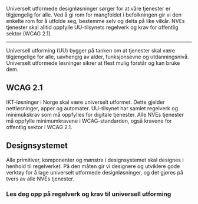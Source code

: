 <PageHeader title="Universell Utforming" imagePath="intro" ></PageHeader>

Universelt utformede designløsninger sørger for at våre tjenester er tilgjengelig for alle. Ved å gi rom for mangfoldet i befolkningen gir vi den enkelte rom for å utfolde seg, bestemme selv og delta på like vilkår. NVEs tjenester skal alltid oppfylle UU-tilsynets regelverk og krav for offentlig sektor (WCAG 2.1).

<hr>

Universell utforming (UU) bygger på tanken om at tjenester skal være tilgjengelige for alle, uavhengig av alder, funksjonsevne og utdanningsnivå. Universelt utformede løsninger sikrer at flest mulig forstår og kan bruke dem.

## WCAG 2.1

IKT-løsninger i Norge skal være universelt utformet. Dette gjelder nettløsninger, apper og automater. UU-tilsynet har samlet regelverk og minimukskrav som må oppfylles for digitale tjenester. Alle NVEs tjenester må oppfylle minimumkravene i WCAG-standarden, også kravene for offentlig sektor i WCAG 2.1.

## Designsystemet

Alle primitiver, komponenter og mønstre i designsystemet skal designes i henhold til regelverket. På den måten gir vi designere og utviklere gode verktøy for å lage universelt utformede designløsninger, og det gjøres på tvers av alle NVEs tjenester.

### Les deg opp på regelverk og krav til universell utforming

<div style="padding-top:2rem;"></div>
<LinkButton URL="https://www.uutilsynet.no/regelverk/regelverk/266" text="UU Tilsynet" :openInNewTab="true"/>
